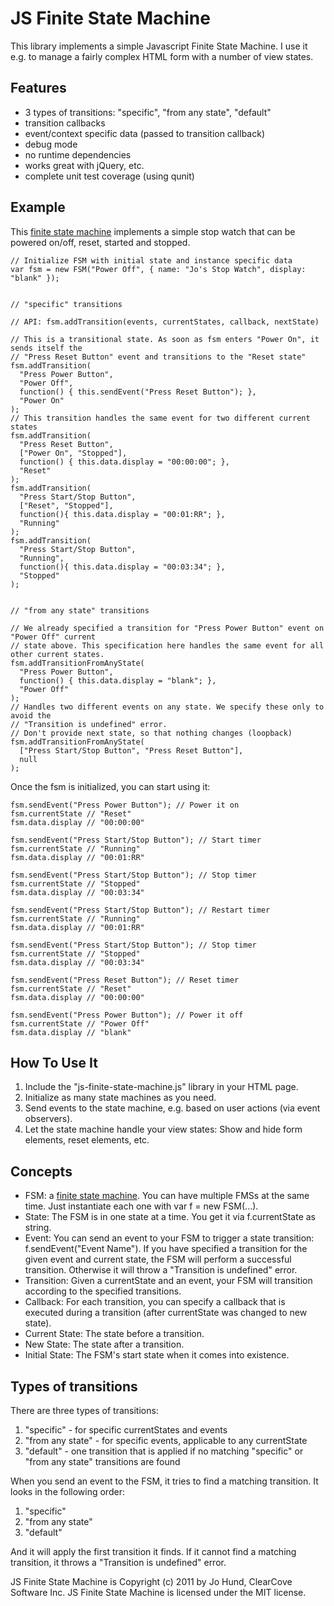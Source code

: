 JS Finite State Machine
====

This library implements a simple Javascript Finite State Machine. I use it e.g. to manage a fairly
complex HTML form with a number of view states.


Features
----

* 3 types of transitions: "specific", "from any state", "default"
* transition callbacks
* event/context specific data (passed to transition callback)
* debug mode
* no runtime dependencies
* works great with jQuery, etc.
* complete unit test coverage (using qunit)


Example
----

This [finite state machine](http://en.wikipedia.org/wiki/Finite-state_machine) implements a simple
stop watch that can be powered on/off, reset, started and stopped.

    // Initialize FSM with initial state and instance specific data
    var fsm = new FSM("Power Off", { name: "Jo's Stop Watch", display: "blank" });


    // "specific" transitions

    // API: fsm.addTransition(events, currentStates, callback, nextState)

    // This is a transitional state. As soon as fsm enters "Power On", it sends itself the
    // "Press Reset Button" event and transitions to the "Reset state"
    fsm.addTransition(
      "Press Power Button",
      "Power Off",
      function() { this.sendEvent("Press Reset Button"); },
      "Power On"
    );
    // This transition handles the same event for two different current states
    fsm.addTransition(
      "Press Reset Button",
      ["Power On", "Stopped"],
      function() { this.data.display = "00:00:00"; },
      "Reset"
    );
    fsm.addTransition(
      "Press Start/Stop Button",
      ["Reset", "Stopped"],
      function(){ this.data.display = "00:01:RR"; },
      "Running"
    );
    fsm.addTransition(
      "Press Start/Stop Button",
      "Running",
      function(){ this.data.display = "00:03:34"; },
      "Stopped"
    );


    // "from any state" transitions

    // We already specified a transition for "Press Power Button" event on "Power Off" current
    // state above. This specification here handles the same event for all other current states.
    fsm.addTransitionFromAnyState(
      "Press Power Button",
      function() { this.data.display = "blank"; },
      "Power Off"
    );
    // Handles two different events on any state. We specify these only to avoid the
    // "Transition is undefined" error.
    // Don't provide next state, so that nothing changes (loopback)
    fsm.addTransitionFromAnyState(
      ["Press Start/Stop Button", "Press Reset Button"],
      null
    );

Once the fsm is initialized, you can start using it:

    fsm.sendEvent("Press Power Button"); // Power it on
    fsm.currentState // "Reset"
    fsm.data.display // "00:00:00"

    fsm.sendEvent("Press Start/Stop Button"); // Start timer
    fsm.currentState // "Running"
    fsm.data.display // "00:01:RR"

    fsm.sendEvent("Press Start/Stop Button"); // Stop timer
    fsm.currentState // "Stopped"
    fsm.data.display // "00:03:34"

    fsm.sendEvent("Press Start/Stop Button"); // Restart timer
    fsm.currentState // "Running"
    fsm.data.display // "00:01:RR"

    fsm.sendEvent("Press Start/Stop Button"); // Stop timer
    fsm.currentState // "Stopped"
    fsm.data.display // "00:03:34"

    fsm.sendEvent("Press Reset Button"); // Reset timer
    fsm.currentState // "Reset"
    fsm.data.display // "00:00:00"

    fsm.sendEvent("Press Power Button"); // Power it off
    fsm.currentState // "Power Off"
    fsm.data.display // "blank"


How To Use It
----

1. Include the "js-finite-state-machine.js" library in your HTML page.
2. Initialize as many state machines as you need.
3. Send events to the state machine, e.g. based on user actions (via event observers).
4. Let the state machine handle your view states: Show and hide form elements, reset elements, etc.


Concepts
----

* FSM: a [finite state machine](http://en.wikipedia.org/wiki/Finite-state_machine). You can have
  multiple FMSs at the same time. Just instantiate each one with var f = new FSM(...).
* State: The FSM is in one state at a time. You get it via f.currentState as string.
* Event: You can send an event to your FSM to trigger a state transition: f.sendEvent("Event Name"). If
  you have specified a transition for the given event and current state, the FSM will perform a
  successful transition. Otherwise it will throw a "Transition is undefined" error.
* Transition: Given a currentState and an event, your FSM will transition according to the
  specified transitions.
* Callback: For each transition, you can specify a callback that is executed during a transition
  (after currentState was changed to new state).
* Current State: The state before a transition.
* New State: The state after a transition.
* Initial State: The FSM's start state when it comes into existence.


Types of transitions
----

There are three types of transitions:

1. "specific" - for specific currentStates and events
2. "from any state" - for specific events, applicable to any currentState
3. "default" - one transition that is applied if no matching "specific" or "from any state"
   transitions are found

When you send an event to the FSM, it tries to find a matching transition. It looks in the following
order:

1. "specific"
2. "from any state"
3. "default"

And it will apply the first transition it finds. If it cannot find a matching transition, it throws
a "Transition is undefined" error.


JS Finite State Machine is Copyright (c) 2011 by Jo Hund, ClearCove Software Inc.
JS Finite State Machine is licensed under the MIT license.
